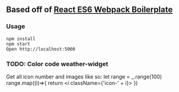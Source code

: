 ## Based off of [React ES6 Webpack Boilerplate](https://github.com/vasanthk/react-es6-webpack-boilerplate)

### Usage

```
npm install
npm start
Open http://localhost:5000
```

### TODO: Color code weather-widget
Get all icon number and images like so:
let range = _.range(100)
range.map((i)=>{
    return <i className={'icon-' + i}></i>
})
